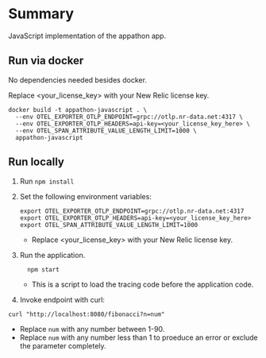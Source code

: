 # Summary

JavaScript implementation of the appathon app. 

## Run via docker

No dependencies needed besides docker.

Replace <your_license_key> with your New Relic license key.

  ```
  docker build -t appathon-javascript . \
    --env OTEL_EXPORTER_OTLP_ENDPOINT=grpc://otlp.nr-data.net:4317 \
    --env OTEL_EXPORTER_OTLP_HEADERS=api-key=<your_license_key_here> \
    --env OTEL_SPAN_ATTRIBUTE_VALUE_LENGTH_LIMIT=1000 \
    appathon-javascript
  ```

## Run locally

1. Run `npm install`

2. Set the following environment variables:

    ```
    export OTEL_EXPORTER_OTLP_ENDPOINT=grpc://otlp.nr-data.net:4317
    export OTEL_EXPORTER_OTLP_HEADERS=api-key=<your_license_key_here>
    export OTEL_SPAN_ATTRIBUTE_VALUE_LENGTH_LIMIT=1000 
    ```

    + Replace <your_license_key> with your New Relic license key.

3. Run the application. 

    ```
      npm start
    ```

    + This is a script to load the tracing code before the application code.

4. Invoke endpoint with curl: 

  ```
  curl "http://localhost:8080/fibonacci?n=num"
  ```
  + Replace `num` with any number between 1-90.
  + Replace `num` with any number less than 1 to proeduce an error or exclude the parameter completely. 